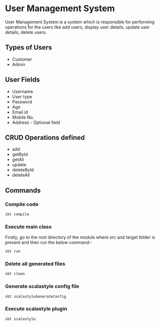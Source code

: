 # User Management System

User Management System is a system which is responsible for performing operations for the users like add users, display user details, update user details, delete users.

## Types of Users
* Customer
* Admin

## User Fields
* Username
* User type
* Password
* Age
* Email id
* Mobile No.
* Address - Optional field

## CRUD Operations defined
* add
* getById
* getAll
* update
* deleteById
* deleteAll

## Commands

### Compile code

```bash
sbt compile
```
### Execute main class
Firstly, go to the root directory of the module where src and target folder is present and then run the below command:-

```bash
sbt run
```

### Delete all generated files

```bash
sbt clean
```

### Generate scalastyle config file

```bash
sbt scalastyleGenerateConfig
```

### Execute scalastyle plugin

```bash
sbt scalastyle
```